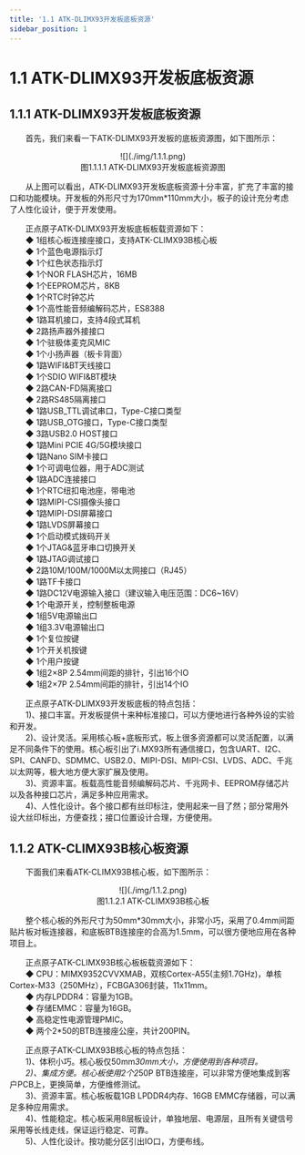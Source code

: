 ```yaml
---
title: '1.1 ATK-DLIMX93开发板底板资源'
sidebar_position: 1
---
```


# 1.1 ATK-DLIMX93开发板底板资源

## 1.1.1 ATK-DLIMX93开发板底板资源

&emsp;&emsp;首先，我们来看一下ATK-DLIMX93开发板的底板资源图，如下图所示：

<center>
![](./img/1.1.1.png)<br />
图1.1.1.1 ATK-DLIMX93开发板底板资源图
</center>

&emsp;&emsp;从上图可以看出，ATK-DLIMX93开发板底板资源十分丰富，扩充了丰富的接口和功能模块。开发板的外形尺寸为170mm*110mm大小，板子的设计充分考虑了人性化设计，便于开发使用。

&emsp;&emsp;正点原子ATK-DLIMX93开发板底板板载资源如下：<br />
&emsp;&emsp;◆	1组核心板连接座接口，支持ATK-CLIMX93B核心板<br />
&emsp;&emsp;◆	1个蓝色电源指示灯<br />
&emsp;&emsp;◆	1个红色状态指示灯<br />
&emsp;&emsp;◆	1个NOR FLASH芯片，16MB<br />
&emsp;&emsp;◆	1个EEPROM芯片，8KB<br />
&emsp;&emsp;◆	1个RTC时钟芯片<br />
&emsp;&emsp;◆	1个高性能音频编解码芯片，ES8388<br />
&emsp;&emsp;◆	1路耳机接口，支持4段式耳机<br />
&emsp;&emsp;◆	2路扬声器外接接口<br />
&emsp;&emsp;◆	1个驻极体麦克风MIC<br />
&emsp;&emsp;◆	1个小扬声器（板卡背面）<br />
&emsp;&emsp;◆	1路WIFI&BT天线接口<br />
&emsp;&emsp;◆	1个SDIO WIFI&BT模块<br />
&emsp;&emsp;◆	2路CAN-FD隔离接口<br />
&emsp;&emsp;◆	2路RS485隔离接口<br />
&emsp;&emsp;◆	1路USB_TTL调试串口，Type-C接口类型<br />
&emsp;&emsp;◆	1路USB_OTG接口，Type-C接口类型<br />
&emsp;&emsp;◆	3路USB2.0 HOST接口 <br />
&emsp;&emsp;◆	1路Mini PCIE 4G/5G模块接口<br />
&emsp;&emsp;◆	1路Nano SIM卡接口<br />
&emsp;&emsp;◆	1个可调电位器，用于ADC测试<br />
&emsp;&emsp;◆	1路ADC连接接口<br />
&emsp;&emsp;◆	1个RTC纽扣电池座，带电池<br />
&emsp;&emsp;◆	1路MIPI-CSI摄像头接口<br />
&emsp;&emsp;◆	1路MIPI-DSI屏幕接口<br />
&emsp;&emsp;◆	1路LVDS屏幕接口<br />
&emsp;&emsp;◆	1个启动模式拨码开关<br />
&emsp;&emsp;◆	1个JTAG&蓝牙串口切换开关<br />
&emsp;&emsp;◆	1路JTAG调试接口<br />
&emsp;&emsp;◆	2路10M/100M/1000M以太网接口（RJ45）<br />
&emsp;&emsp;◆	1路TF卡接口<br />
&emsp;&emsp;◆	1路DC12V电源输入接口（建议输入电压范围：DC6~16V）<br />
&emsp;&emsp;◆	1个电源开关，控制整板电源<br />
&emsp;&emsp;◆	1组5V电源输出口<br />
&emsp;&emsp;◆	1组3.3V电源输出口<br />
&emsp;&emsp;◆	1个复位按键<br />
&emsp;&emsp;◆	1个开关机按键<br />
&emsp;&emsp;◆	1个用户按键<br />
&emsp;&emsp;◆	1组2×8P 2.54mm间距的排针，引出16个IO<br />
&emsp;&emsp;◆	1组2×7P 2.54mm间距的排针，引出14个IO

&emsp;&emsp;正点原子ATK-DLIMX93开发板底板的特点包括：<br />
&emsp;&emsp;1)、接口丰富。开发板提供十来种标准接口，可以方便地进行各种外设的实验和开发。<br />
&emsp;&emsp;2)、设计灵活。采用核心板+底板形式，板上很多资源都可以灵活配置，以满足不同条件下的使用。核心板引出了i.MX93所有通信接口，包含UART、I2C、SPI、CANFD、SDMMC、USB2.0、MIPI-DSI、MIPI-CSI、LVDS、ADC、千兆以太网等，极大地方便大家扩展及使用。<br /> 
&emsp;&emsp;3)、资源丰富。板载高性能音频编解码芯片、千兆网卡、EEPROM存储芯片以及各种接口芯片，满足多种应用需求。<br />
&emsp;&emsp;4)、人性化设计。各个接口都有丝印标注，使用起来一目了然；部分常用外设大丝印标出，方便查找；接口位置设计合理，方便使用。 

## 1.1.2 ATK-CLIMX93B核心板资源

&emsp;&emsp;下面我们来看ATK-CLIMX93B核心板，如下图所示：

<center>
![](./img/1.1.2.png)<br />
图1.1.2.1 ATK-CLIMX93B核心板
</center>

&emsp;&emsp;整个核心板的外形尺寸为50mm*30mm大小，非常小巧，采用了0.4mm间距贴片板对板连接器，和底板BTB连接座的合高为1.5mm，可以很方便地应用在各种项目上。

&emsp;&emsp;正点原子ATK-CLIMX93B核心板板载资源如下：<br />
&emsp;&emsp;◆	CPU：MIMX9352CVVXMAB，双核Cortex-A55(主频1.7GHz)，单核Cortex-M33（250MHz），FCBGA306封装，11x11mm。<br />
&emsp;&emsp;◆	内存LPDDR4：容量为1GB。<br />
&emsp;&emsp;◆	存储EMMC：容量为16GB。<br />
&emsp;&emsp;◆	高稳定性电源管理PMIC。<br />
&emsp;&emsp;◆	两个2*50的BTB连接座公座，共计200PIN。

&emsp;&emsp;正点原子ATK-CLIMX93B核心板的特点包括：<br />
&emsp;&emsp;1)、体积小巧。核心板仅50mm*30mm大小，方便使用到各种项目。<br />
&emsp;&emsp;2)、集成方便。核心板使用2个2*50P BTB连接座，可以非常方便地集成到客户PCB上，更换简单，方便维修测试。<br />
&emsp;&emsp;3)、资源丰富。核心板板载1GB LPDDR4内存、16GB EMMC存储器，可以满足多种应用需求。<br />
&emsp;&emsp;4)、性能稳定。核心板采用8层板设计，单独地层、电源层，且所有关键信号采用等长线走线，保证运行稳定、可靠。<br />
&emsp;&emsp;5)、人性化设计。按功能分区引出IO口，方便布线。


















